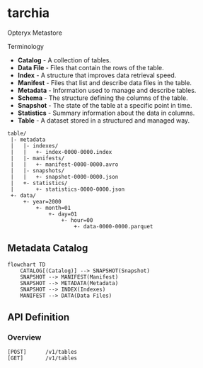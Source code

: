 # tarchia
Opteryx Metastore

Terminology

- **Catalog** - A collection of tables.
- **Data File** - Files that contain the rows of the table.
- **Index** - A structure that improves data retrieval speed.
- **Manifest** - Files that list and describe data files in the table.
- **Metadata** - Information used to manage and describe tables.
- **Schema** - The structure defining the columns of the table.
- **Snapshot** - The state of the table at a specific point in time.
- **Statistics** - Summary information about the data in columns.
- **Table** - A dataset stored in a structured and managed way.


~~~
table/
 |- metadata
 |   |- indexes/
 |   |   +- index-0000-0000.index
 |   |- manifests/
 |   |   +- manifest-0000-0000.avro
 |   |- snapshots/
 |   |   +- snapshot-0000-0000.json
 |   +- statistics/
 |       +- statistics-0000-0000.json
 +- data/
     +- year=2000
         +- month=01
             +- day=01
                 +- hour=00
                     +- data-0000-0000.parquet
~~~

## Metadata Catalog

~~~mermaid
flowchart TD
    CATALOG[(Catalog)] --> SNAPSHOT(Snapshot)
    SNAPSHOT --> MANIFEST(Manifest)
    SNAPSHOT --> METADATA(Metadata)
    SNAPSHOT --> INDEX(Indexes)
    MANIFEST --> DATA(Data Files)
~~~




## API Definition

### Overview

    [POST]      /v1/tables
    [GET]       /v1/tables

<!---
    [POST]      /v1/tables/{tableIdentifier}/permissions
    [GET]       /v1/tables/{tableIdentifier}/permissions/check
    [POST]      /v1/transactions/start
    [POST]      /v1/transactions/commit
    [DELETE]    /v1/tables/{tableIdentifier}/files
    [GET]       /v1/tables/{tableIdentifier}/files
    [POST]      /v1/tables/{tableIdentifier}/files
    [GET]       /v1/tables/{tableIdentifier}/snapshots
    [POST]      /v1/tables/{tableIdentifier}/snapshots
    [POST]      /v1/tables/{tableIdentifier}/maintenance/compact
    [POST]      /v1/tables/{tableIdentifier}/maintenance/refresh_metadata
    [POST]      /v1/tables/{tableIdentifier}/metadata
    [GET]       /v1/tables/{tableIdentifier}/metadata
    [GET]       /v1/tables/{tableIdentifier}
    [DELETE]    /v1/tables/{tableIdentifier}
    [GET]       /v1/tables/{tableIdentifier}/schemas
    [POST]      /v1/tables/{tableIdentifier}/schemas
    [POST]      /v1/tables/{tableIdentifier}/clone

    [POST]      /v1/views
    [GET]       /v1/views
    [GET]       /v1/views/{viewIdentifier}
    [DELETE]    /v1/views/{viewIdentifier}
    [GET]       /v1/views/{viewIdentifier}/schemas
    [GET]       /v1/views/{viewIdentifier}/metadata
    [POST]      /v1/views/{viewIdentifier}/metadata

    [GET]       /v1/search?query=searchTerm

    [POST]      /v1/tables/{tableIdentifier}/quality-rules
    [GET]       /v1/tables/{tableIdentifier}/quality-rules
    [DELETE]    /v1/tables/{tableIdentifier}/quality-rules/{ruleIdentifier}
    [POST]      /v1/tables/{tableIdentifier}/quality-rules/{ruleIdentifier}/validate

    [GET]       /v1/tables/{tableIdentifier}/lineage
    [GET]       /v1/tables/{tableIdentifier}/audit-logs
    [GET]       /v1/views/{viewIdentifier}/audit-logs

    [POST]      /v1/tables/{tableIdentifier}/triggers
    [GET]       /v1/tables/{tableIdentifier}/triggers
    [DELETE]    /v1/tables/{tableIdentifier}/triggers/{triggerIdentifier}

    INDEX APIs
--->
